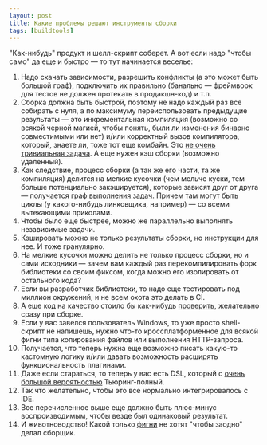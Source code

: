 ```yaml
---
layout: post
title: Какие проблемы решают инструменты сборки
tags: [buildtools]
---
```

"Как-нибудь" продукт и шелл-скрипт соберет. А вот если надо "чтобы само" да еще и быстро — то тут начинается веселье:
1. Надо скачать зависимости, разрешить конфликты (а это может быть большой граф), подключить их правильно (банально — фреймворк для тестов не должен протекать в продакшн-код) и т.п.
2. Сборка должна быть быстрой, поэтому не надо каждый раз все собирать с нуля, а по максимуму переиспользовать предыдущие результаты — это инкрементальная компиляция (возможно со всякой черной магией, чтобы понять, были ли изменения бинарно совместимыми или нет) и/или корректный вызов компилятора, который, знаете ли, тоже тот еще комбайн. Это [не очень тривиальная задача](https://www.youtube.com/watch?v=3DctR_Axd-c). А еще нужен кэш сборки (возможно удаленный). 
3. Как следствие, процесс сборки (а так же его части, та же компиляция) делится на мелкие кусочки (чем мельче куски, тем больше потенциально закэшируется), которые зависят друг от друга — получается [граф выполнения задач](https://www.lihaoyi.com/post/SoWhatsSoSpecialAboutTheMillScalaBuildTool.html#build-tool-problems). Причем там могут быть циклы (у какого-нибудь линковщика, например) — со всеми вытекающими приколами.
4. Чтобы было еще быстрее, можно же параллельно выполнять независимые задачи.
5. Кэшировать можно не только результаты сборки, но инструкции для нее. И тоже гранулярно.
6. На мелкие кусочки можно делить не только процесс сборки, но и сами исходники — зачем вам каждый раз перекомпилировать форк библиотеки со своим фиксом, когда можно его изолировать от остального кода?
7. Если вы разработчик библиотеки, то надо еще тестировать под миллион окружений, и не всем охота это делать в CI.
8. А еще код на качество стоило бы как-нибудь [проверить](/2023/02/02/coverage-integration.html), желательно сразу при сборке.
9. Если у вас завелся пользователь Windows, то уже просто shell-скрипт не напишешь, нужно что-то кроссплатформенное для всякой фигни типа копирования файлов или выполнения HTTP-запроса.
10. Получается, что теперь нужна еще возможно писать какую-то кастомную логику и/или давать возможность расширять функциональность плагинами.
11. Даже если стараться, то теперь у вас есть DSL, который с [очень большой вероятностью](https://github.com/xorvoid/meson-brainfuck) Тьюринг-полный.
12. Так что желательно, чтобы это все нормально интегрировалось с IDE.
13. Все перечисленное выше еще должно быть плюс-минус воспроизводимым, чтобы везде был одинаковый результат.
14. И животноводство! Какой только [фигни](/2020/12/24/spring-build-image.html) не хотят "чтобы заодно" делал сборщик.

